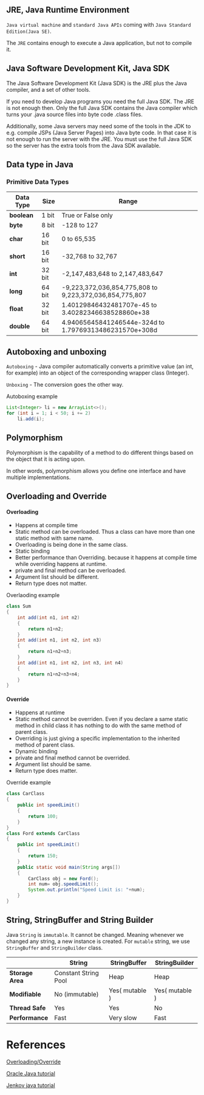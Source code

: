## JRE, Java Runtime Environment
`Java virtual machine` and `standard Java APIs` coming with `Java Standard Edition(Java SE)`.

The `JRE` contains enough to execute a Java application, but not to compile it.

## Java Software Development Kit, Java SDK
The Java Software Development Kit (Java SDK) is the JRE plus the Java compiler, and a set of other tools.

If you need to develop Java programs you need the full Java SDK. The JRE is not enough then. Only the full Java SDK contains the Java compiler which turns your .java source files into byte code .class files.

Additionally, some Java servers may need some of the tools in the JDK to e.g. compile JSPs (Java Server Pages) into Java byte code. In that case it is not enough to run the server with the JRE. You must use the full Java SDK so the server has the extra tools from the Java SDK available.

## Data type in Java

### Primitive Data Types

| **Data Type** |  **Size**| **Range** |
|------------|-------------|------------|
| **boolean**   | 1 bit	 |  True or False only |   
| **byte**     | 8 bit | -128 to 127 | 
| **char**     | 16 bit | 0 to 65,535 | 
| **short**    | 16 bit | -32,768 to 32,767 | 
| **int**    | 32 bit  | -2,147,483,648 to 2,147,483,647  |   
| **long**     | 64 bit | -9,223,372,036,854,775,808 to 9,223,372,036,854,775,807 | 
| **float**     | 32 bit | 1.40129846432481707e-45 to 3.40282346638528860e+38 | 
| **double**     | 64 bit | 4.94065645841246544e-324d to 1.79769313486231570e+308d | 


## Autoboxing and unboxing
`Autoboxing` - Java compiler automatically converts a primitive value (an int, for example) into an object of the corresponding wrapper class (Integer).

`Unboxing` - The conversion goes the other way.

Autoboxing example
```java
List<Integer> li = new ArrayList<>();
for (int i = 1; i < 50; i += 2)
    li.add(i);
```


## Polymorphism
Polymorphism is the capability of a method to do different things based on the object that it is acting upon. 

In other words, polymorphism allows you define one interface and have multiple implementations.

## Overloading and Override

#### Overloading
* Happens at compile time
* Static method can be overloaded. Thus a class can have more than one static method with same name.
* Overloading is being done in the same class. 
* Static binding
* Better performance than Overriding. because it happens at compile time while overriding happens at runtime.
* private and final method can be overloaded.
* Argument list should be different.
* Return type does not matter.

Overlaoding example
```java
class Sum
{
    int add(int n1, int n2) 
    {
        return n1+n2;
    }
    int add(int n1, int n2, int n3) 
    {
        return n1+n2+n3;
    }
    int add(int n1, int n2, int n3, int n4) 
    {
        return n1+n2+n3+n4;
    }
}
```

#### Override
* Happens at runtime
* Static method cannot be overriden. Even if you declare a same static method in child class it has nothing to do with the same method of parent class.
* Overriding is just giving a specific implementation to the inherited method of parent class.
* Dynamic binding
* private and final method cannot be overrided.
* Argument list should be same.
* Return type does matter.

Override example
```java
class CarClass
{
    public int speedLimit() 
    {
        return 100;
    }
}
class Ford extends CarClass
{
    public int speedLimit()
    {
        return 150;
    }
    public static void main(String args[])
    {
    	CarClass obj = new Ford();
    	int num= obj.speedLimit();
    	System.out.println("Speed Limit is: "+num);
    }
}
```

## String, StringBuffer and String Builder

Java `String` is `immutable`. It cannot be changed. Meaning whenever we changed any string, a new instance is created. 
For `mutable` string, we use `StringBuffer` and `StringBuilder` class.

|            | **String** |  **StringBuffer**| **StringBuilder** |
|------------|-------------|------------|------------|
| **Storage Area**   | Constant String Pool |  Heap |    Heap 
| **Modifiable**     | No (immutable) | Yes( mutable ) | Yes( mutable )
| **Thread Safe**    | Yes      | Yes | No  
| **Performance**    | Fast      | Very slow   | Fast   






# References
[Overloading/Override](http://beginnersbook.com/2014/01/difference-between-method-overloading-and-overriding-in-java/)

[Oracle Java tutorial](https://docs.oracle.com/javase/tutorial/java/data/autoboxing.html)

[Jenkov java tutorial](http://tutorials.jenkov.com/java/what-is-java.html)
